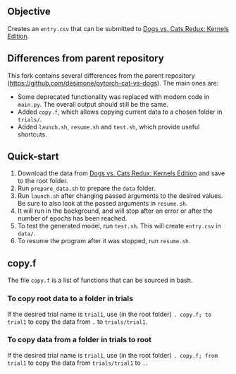 ## Objective

Creates an `entry.csv` that can be submitted to [Dogs vs. Cats Redux: Kernels Edition](https://www.kaggle.com/c/dogs-vs-cats-redux-kernels-edition/).

## Differences from parent repository

This fork contains several differences from the parent repository (https://github.com/desimone/pytorch-cat-vs-dogs). The main ones are:
- Some deprecated functionality was replaced with modern code in `main.py`. The overall output should still be the same.
- Added `copy.f`, which allows copying current data to a chosen folder in `trials/`.
- Added `launch.sh`, `resume.sh` and `test.sh`, which provide useful shortcuts.

## Quick-start

1. Download the data from [Dogs vs. Cats Redux: Kernels Edition](https://www.kaggle.com/c/dogs-vs-cats-redux-kernels-edition/) and save to the root folder.
2. Run `prepare_data.sh` to prepare the `data` folder.
2. Run `launch.sh` after changing passed arguments to the desired values. Be sure to also look at the passed arguments in `resume.sh`.
3. It will run in the background, and will stop after an error or after the number of epochs has been reached.
4. To test the generated model, run `test.sh`. This will create `entry.csv` in `data/`.
5. To resume the program after it was stopped, run `resume.sh`.

## copy.f

The file `copy.f` is a list of functions that can be sourced in bash. 

### To copy root data to a folder in trials
If the desired trial name is `trial1`, use (in the root folder) `. copy.f; to trial1` to copy the data from `.` to `trials/trial1`.

### To copy data from a folder in trials to root
If the desired trial name is `trial1`, use (in the root folder) `. copy.f; from trial1` to copy the data from `trials/trial1` to `.`. 
